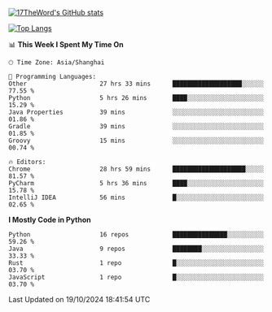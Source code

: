 [![17TheWord's GitHub stats](https://github-readme-stats.vercel.app/api?username=17TheWord&count_private=true&show_icons=true)](https://github.com/anuraghazra/github-readme-stats)

[![Top Langs](https://github-readme-stats.vercel.app/api/top-langs/?username=17TheWord&layout=compact&hide=html)](https://github.com/anuraghazra/github-readme-stats)


<!--START_SECTION:waka-->
📊 **This Week I Spent My Time On** 

```text
🕑︎ Time Zone: Asia/Shanghai

💬 Programming Languages: 
Other                    27 hrs 33 mins      ███████████████████░░░░░░   77.55 % 
Python                   5 hrs 26 mins       ████░░░░░░░░░░░░░░░░░░░░░   15.29 % 
Java Properties          39 mins             ░░░░░░░░░░░░░░░░░░░░░░░░░   01.86 % 
Gradle                   39 mins             ░░░░░░░░░░░░░░░░░░░░░░░░░   01.85 % 
Groovy                   15 mins             ░░░░░░░░░░░░░░░░░░░░░░░░░   00.74 % 

🔥 Editors: 
Chrome                   28 hrs 59 mins      ████████████████████░░░░░   81.57 % 
PyCharm                  5 hrs 36 mins       ████░░░░░░░░░░░░░░░░░░░░░   15.78 % 
IntelliJ IDEA            56 mins             █░░░░░░░░░░░░░░░░░░░░░░░░   02.65 % 
```

**I Mostly Code in Python** 

```text
Python                   16 repos            ███████████████░░░░░░░░░░   59.26 % 
Java                     9 repos             ████████░░░░░░░░░░░░░░░░░   33.33 % 
Rust                     1 repo              █░░░░░░░░░░░░░░░░░░░░░░░░   03.70 % 
JavaScript               1 repo              █░░░░░░░░░░░░░░░░░░░░░░░░   03.70 % 
```




 Last Updated on 19/10/2024 18:41:54 UTC
<!--END_SECTION:waka-->
